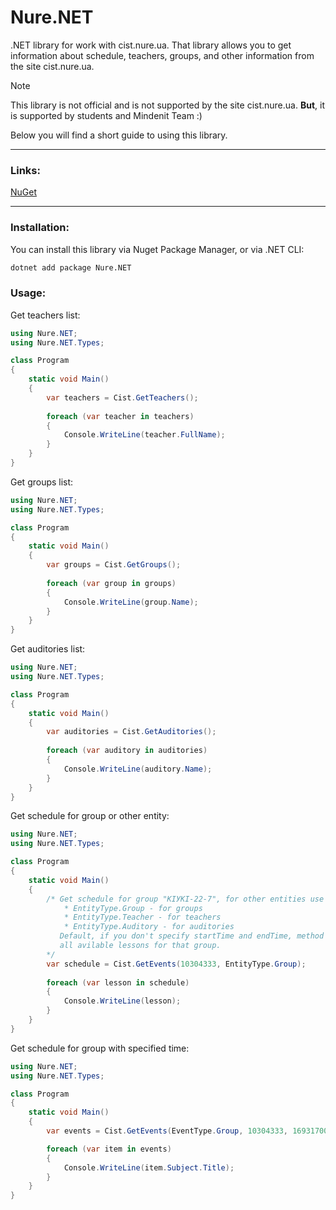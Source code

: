 # Nure.NET

.NET library for work with cist.nure.ua. That library allows you to get information about schedule, teachers, groups, and other information from the site cist.nure.ua.

> [!NOTE]
> This library is not official and is not supported by the site cist.nure.ua.
> **But**, it is supported by students and Mindenit Team :)

Below you will find a short guide to using this library.

---
### Links:
[NuGet](https://www.nuget.org/packages/Nure.NET/)

---
### Installation:
You can install this library via Nuget Package Manager, or via .NET CLI:
```bash
dotnet add package Nure.NET
```

### Usage:
Get teachers list:
```csharp  
using Nure.NET;
using Nure.NET.Types;

class Program
{
    static void Main()
    {
        var teachers = Cist.GetTeachers();
        
        foreach (var teacher in teachers)
        {
            Console.WriteLine(teacher.FullName);
        }
    }
}
```
Get groups list:
```csharp
using Nure.NET;
using Nure.NET.Types;

class Program
{
    static void Main()
    {
        var groups = Cist.GetGroups();
        
        foreach (var group in groups)
        {
            Console.WriteLine(group.Name);
        }
    }
}
```
Get auditories list:
```csharp
using Nure.NET;
using Nure.NET.Types;

class Program
{
    static void Main()
    {
        var auditories = Cist.GetAuditories();
        
        foreach (var auditory in auditories)
        {
            Console.WriteLine(auditory.Name);
        }
    }
}
```
Get schedule for group or other entity:
```csharp
using Nure.NET;
using Nure.NET.Types;

class Program
{
    static void Main()
    {
        /* Get schedule for group "КІУКІ-22-7", for other entities use EntityType enum
            * EntityType.Group - for groups
            * EntityType.Teacher - for teachers
            * EntityType.Auditory - for auditories
           Default, if you don't specify startTime and endTime, method will return 
           all avilable lessons for that group.
        */
        var schedule = Cist.GetEvents(10304333, EntityType.Group);
        
        foreach (var lesson in schedule)
        {
            Console.WriteLine(lesson);
        }
    }
}
```
Get schedule for group with specified time:
```csharp
using Nure.NET;
using Nure.NET.Types;

class Program
{
    static void Main()
    {
        var events = Cist.GetEvents(EventType.Group, 10304333, 1693170000, 1694811599);

        foreach (var item in events)
        {
            Console.WriteLine(item.Subject.Title);
        }
    }
}
```
